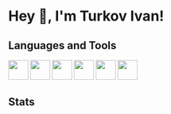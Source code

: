 # Hey 👋, I'm Turkov Ivan!

## Languages and Tools

<img height="40" src="https://cdn.jsdelivr.net/gh/devicons/devicon@latest/icons/javascript/javascript-original.svg" />
<img height="40" src="https://cdn.jsdelivr.net/gh/devicons/devicon@latest/icons/html5/html5-original.svg" />
<img height="40" src="https://cdn.jsdelivr.net/gh/devicons/devicon@latest/icons/css3/css3-original.svg" />
<img height="40" src="https://cdn.jsdelivr.net/gh/devicons/devicon@latest/icons/sass/sass-original.svg" />
<img height="40" src="https://cdn.jsdelivr.net/gh/devicons/devicon@latest/icons/git/git-original.svg" />
<img height="40" src="https://cdn.jsdelivr.net/gh/devicons/devicon@latest/icons/github/github-original.svg" />

## Stats
